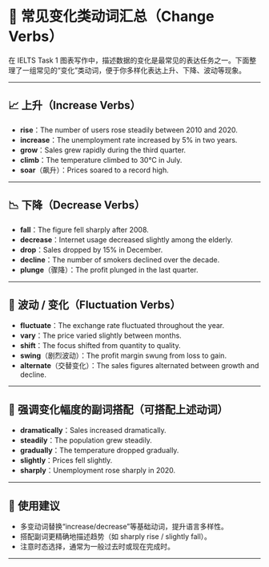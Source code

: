 # 🔁 常见变化类动词汇总（Change Verbs）

在 IELTS Task 1 图表写作中，描述数据的变化是最常见的表达任务之一。下面整理了一组常见的“变化”类动词，便于你多样化表达上升、下降、波动等现象。

---

## 📈 上升（Increase Verbs）

- **rise**：The number of users rose steadily between 2010 and 2020.
- **increase**：The unemployment rate increased by 5% in two years.
- **grow**：Sales grew rapidly during the third quarter.
- **climb**：The temperature climbed to 30°C in July.
- **soar**（飙升）：Prices soared to a record high.

---

## 📉 下降（Decrease Verbs）

- **fall**：The figure fell sharply after 2008.
- **decrease**：Internet usage decreased slightly among the elderly.
- **drop**：Sales dropped by 15% in December.
- **decline**：The number of smokers declined over the decade.
- **plunge**（骤降）：The profit plunged in the last quarter.

---

## 🔁 波动 / 变化（Fluctuation Verbs）

- **fluctuate**：The exchange rate fluctuated throughout the year.
- **vary**：The price varied slightly between months.
- **shift**：The focus shifted from quantity to quality.
- **swing**（剧烈波动）：The profit margin swung from loss to gain.
- **alternate**（交替变化）：The sales figures alternated between growth and decline.

---

## 📌 强调变化幅度的副词搭配（可搭配上述动词）

- **dramatically**：Sales increased dramatically.
- **steadily**：The population grew steadily.
- **gradually**：The temperature dropped gradually.
- **slightly**：Prices fell slightly.
- **sharply**：Unemployment rose sharply in 2020.

---

## 🧠 使用建议

- 多变动词替换“increase/decrease”等基础动词，提升语言多样性。
- 搭配副词更精确地描述趋势（如 sharply rise / slightly fall）。
- 注意时态选择，通常为一般过去时或现在完成时。

---
